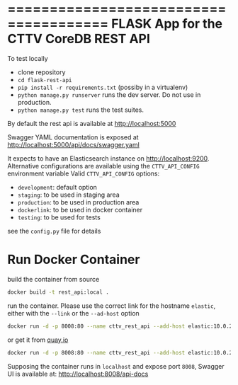 ======================================
FLASK App for the CTTV CoreDB REST API
======================================

To test locally

- clone repository
- ```cd flask-rest-api```
- ```pip install -r requirements.txt``` (possiby in a virtualenv)
- ```python manage.py runserver``` runs the dev server. Do not use in production.
- ```python manage.py test``` runs the test suites.

By default the rest api is available at [http://localhost:5000](http://localhost:5000)

Swagger YAML documentation is exposed at  [http://localhost:5000/api/docs/swagger.yaml](http://localhost:5000/api/docs/swagger.yaml)

It expects to have an Elasticsearch instance on [http://localhost:9200](http://localhost:9200). Alternative configurations are available using the `CTTV_API_CONFIG` environment variable
Valid `CTTV_API_CONFIG` options:

- `development`: default option
- `staging`: to be used in staging area
- `production`: to be used in production area
- `dockerlink`: to be used in docker container
- `testing`: to be used for tests

see the `config.py` file for details



Run Docker Container
====================

build the container from source
```bash
docker build -t rest_api:local .
```

run the container. Please use the correct link for the hostname `elastic`, either with the `--link` or the `--ad-host` option
```bash
docker run -d -p 8008:80 --name cttv_rest_api --add-host elastic:10.0.2.2 --ulimit nofile=65535:65535 -e "OPENTARGETS_API_CONFIG=dockerlink" rest_api:local
```

or get it from [quay.io](https://quay.io/repository/cttv/rest_api)
```bash
docker run -d -p 8008:80 --name cttv_rest_api --add-host elastic:10.0.2.2 --ulimit nofile=65535:65535 -e "OPENTARGETS_API_CONFIG=dockerlink" quay.io/cttv/rest_api

```

Supposing the container runs in `localhost` and expose port `8008`, Swagger UI is available at: [http://localhost:8008/api-docs](http://localhost:8008/api-docs)